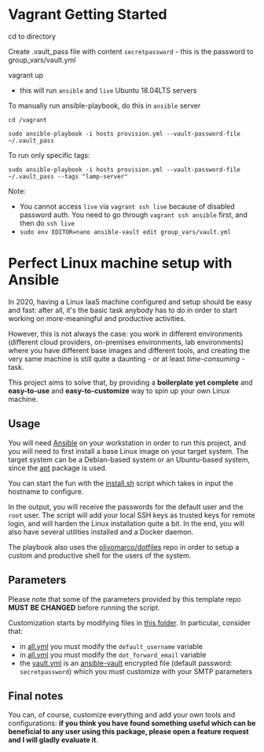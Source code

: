 # Vagrant Getting Started

cd to directory

Create .vault_pass file with content `secretpassword` - this is the password to group_vars/vault.yml

vagrant up

- this will run `ansible` and `live` Ubuntu 18.04LTS servers

To manually run ansible-playbook, do this in `ansible` server

`cd /vagrant`

`sudo ansible-playbook -i hosts provision.yml --vault-password-file ~/.vault_pass`

To run only specific tags:

`sudo ansible-playbook -i hosts provision.yml --vault-password-file ~/.vault_pass --tags "lamp-server"`

Note:

* You cannot access `live` via `vagrant ssh live` because of disabled password auth. You need to go through `vagrant ssh ansible` first, and then do `ssh live`
* `sudo env EDITOR=nano ansible-vault edit group_vars/vault.yml`

# Perfect Linux machine setup with Ansible

In 2020, having a Linux IaaS machine configured and setup should be easy and fast: after all, it's the basic task anybody has to do in order to start working on more-meaningful and productive activities.

However, this is not always the case: you work in different environments (different cloud providers, on-premises environments, lab environments) where you have different base images and different tools, and creating the very same machine is still quite a daunting - or at least *time-consuming* - task.

This project aims to solve that, by providing a **boilerplate yet complete** and **easy-to-use** and **easy-to-customize** way to spin up your own Linux machine.

## Usage

You will need [Ansible](https://ansible.com) on your workstation in order to run this project, and you will need to first install a base Linux image on your target system. The target system can be a Debian-based system or an Ubuntu-based system, since the [apt](https://it.wikipedia.org/wiki/Advanced_Packaging_Tool) package is used.

You can start the fun with the [install.sh](/install.sh) script which takes in input the hostname to configure.

In the output, you will receive the passwords for the default user and the `root` user.
The script will add your local SSH keys as trusted keys for remote login, and will harden the Linux installation quite a bit.
In the end, you will also have several utilities installed and a Docker daemon.

The playbook also uses the [olivomarco/dotfiles](https://github.com/olivomarco/dotfiles) repo in order to setup a custom and productive shell for the users of the system.

## Parameters

Please note that some of the parameters provided by this template repo **MUST BE CHANGED** before running the script.

Customization starts by modifying files in [this folder](/group_vars/). In particular, consider that:

- in [all.yml](/group_vars/all.yml) you must modify the `default_username` variable
- in [all.yml](/group_vars/all.yml) you must modify the `dot_forward_email` variable
- the [vault.yml](/group_vars/vault.yml) is an [ansible-vault](https://docs.ansible.com/ansible/latest/user_guide/vault.html) encrypted file (default password: `secretpassword`) which you must customize with your SMTP parameters

## Final notes

You can, of course, customize everything and add your own tools and configurations: **if you think you have found something useful which can be beneficial to any user using this package, please open a feature request and I will gladly evaluate it**.
